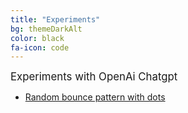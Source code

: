 ```yaml
---
title: "Experiments"
bg: themeDarkAlt
color: black
fa-icon: code
---
```


<p style="text-align:left;">
<span style="font-size:larger;">
Experiments with OpenAi Chatgpt
</span>
</p>

- [Random bounce pattern with dots](/blog_posts/dots.html)
